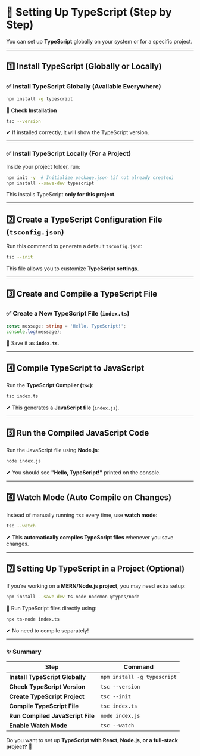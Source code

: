 # **📌 Setting Up TypeScript (Step by Step)**

You can set up **TypeScript** globally on your system or for a specific project.

---

## **1️⃣ Install TypeScript (Globally or Locally)**

### ✅ **Install TypeScript Globally** (Available Everywhere)

```sh
npm install -g typescript
```

🔹 **Check Installation**

```sh
tsc --version
```

✔ If installed correctly, it will show the TypeScript version.

---

### ✅ **Install TypeScript Locally (For a Project)**

Inside your project folder, run:

```sh
npm init -y  # Initialize package.json (if not already created)
npm install --save-dev typescript
```

This installs TypeScript **only for this project**.

---

## **2️⃣ Create a TypeScript Configuration File (`tsconfig.json`)**

Run this command to generate a default `tsconfig.json`:

```sh
tsc --init
```

This file allows you to customize **TypeScript settings**.

---

## **3️⃣ Create and Compile a TypeScript File**

### ✅ **Create a New TypeScript File (`index.ts`)**

```ts
const message: string = 'Hello, TypeScript!';
console.log(message);
```

🔹 Save it as **`index.ts`**.

---

## **4️⃣ Compile TypeScript to JavaScript**

Run the **TypeScript Compiler (`tsc`)**:

```sh
tsc index.ts
```

✔ This generates a **JavaScript file** (`index.js`).

---

## **5️⃣ Run the Compiled JavaScript Code**

Run the JavaScript file using **Node.js**:

```sh
node index.js
```

✔ You should see **"Hello, TypeScript!"** printed on the console.

---

## **6️⃣ Watch Mode (Auto Compile on Changes)**

Instead of manually running `tsc` every time, use **watch mode**:

```sh
tsc --watch
```

✔ This **automatically compiles TypeScript files** whenever you save changes.

---

## **7️⃣ Setting Up TypeScript in a Project (Optional)**

If you’re working on a **MERN/Node.js project**, you may need extra setup:

```sh
npm install --save-dev ts-node nodemon @types/node
```

🔹 Run TypeScript files directly using:

```sh
npx ts-node index.ts
```

✔ No need to compile separately!

---

### **✨ Summary**

| Step                             | Command                     |
| -------------------------------- | --------------------------- |
| **Install TypeScript Globally**  | `npm install -g typescript` |
| **Check TypeScript Version**     | `tsc --version`             |
| **Create TypeScript Project**    | `tsc --init`                |
| **Compile TypeScript File**      | `tsc index.ts`              |
| **Run Compiled JavaScript File** | `node index.js`             |
| **Enable Watch Mode**            | `tsc --watch`               |

Do you want to set up **TypeScript with React, Node.js, or a full-stack project?** 🚀
